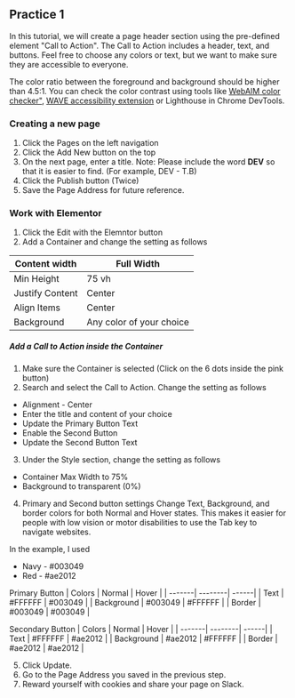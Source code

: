 ## Practice 1

In this tutorial, we will create a page header section using the pre-defined element "Call to Action". The Call to Action includes a header, text, and buttons. Feel free to choose any colors or text, but we want to make sure they are accessible to everyone. 

The color ratio between the foreground and background should be higher than 4.5:1. You can check the color contrast using tools like [WebAIM color checker"](https://webaim.org/resources/contrastchecker/), [WAVE accessibility extension](https://wave.webaim.org/extension/) or Lighthouse in Chrome DevTools. 


### Creating a new page

1. Click the Pages on the left navigation
2. Click the Add New button on the top 
3. On the next page, enter a title. Note: Please include the word **DEV** so that it is easier to find. (For example, DEV - T.B)
4. Click the Publish button (Twice)
5. Save the Page Address for future reference.

### Work with Elementor
1. Click the Edit with the Elemntor button
2. Add a Container and change the setting as follows

| Content width |Full Width |
| -------| --------|
| Min Height  | 75 vh |
| Justify Content | Center |
| Align Items| Center |
| Background | Any color of your choice |



##### Add a Call to Action inside the Container
1. Make sure the Container is selected (Click on the 6 dots inside the pink button)
2. Search and select the Call to Action. Change the setting as follows

  * Alignment - Center
  * Enter the title and content of your choice
  * Update the Primary Button Text
  * Enable the Second Button 
  * Update the Second Button Text    
3. Under the Style section, change the setting as follows
  * Container Max Width to 75%
  * Background to transparent (0%)
4. Primary and Second button settings
Change Text, Background, and border colors for both Normal and Hover states. This makes it easier for people with low vision or motor disabilities to use the Tab key to navigate websites.

In the example, I used 

* Navy - #003049
* Red - #ae2012

Primary Button
| Colors | Normal | Hover |
| -------| --------| ------|
| Text   | #FFFFFF | #003049 |
| Background | #003049 | #FFFFFF |
| Border | #003049 | #003049 |

Secondary Button
| Colors | Normal | Hover |
| -------| --------| ------|
| Text   | #FFFFFF | #ae2012 |
| Background | #ae2012  | #FFFFFF |
| Border | #ae2012  | #ae2012  |

5. Click Update. 
6. Go to the Page Address you saved in the previous step.  
7. Reward yourself with cookies and share your page on Slack. 